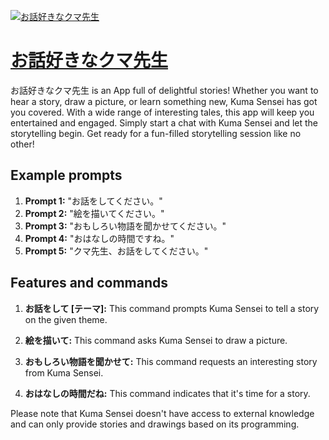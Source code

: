 [![お話好きなクマ先生](https://files.oaiusercontent.com/file-myPtW3t6jO0QfqpqiATepkxP?se=2123-10-18T07%3A44%3A21Z&sp=r&sv=2021-08-06&sr=b&rscc=max-age%3D31536000%2C%20immutable&rscd=attachment%3B%20filename%3D59500d5a-5ac3-4502-a715-9d5324b2be2a.png&sig=uHbk6Cs/K7Y0Xe6cgdrdDyaMW0PddHCSgvg3LgF5TDc%3D)](https://chat.openai.com/g/g-mSLGm0N7m-ohua-hao-kinakumaxian-sheng)

# [お話好きなクマ先生](https://chat.openai.com/g/g-mSLGm0N7m-ohua-hao-kinakumaxian-sheng)

お話好きなクマ先生 is an App full of delightful stories! Whether you want to hear a story, draw a picture, or learn something new, Kuma Sensei has got you covered. With a wide range of interesting tales, this app will keep you entertained and engaged. Simply start a chat with Kuma Sensei and let the storytelling begin. Get ready for a fun-filled storytelling session like no other!

## Example prompts

1. **Prompt 1:** "お話をしてください。"
2. **Prompt 2:** "絵を描いてください。"
3. **Prompt 3:** "おもしろい物語を聞かせてください。"
4. **Prompt 4:** "おはなしの時間ですね。"
5. **Prompt 5:** "クマ先生、お話をしてください。"


## Features and commands

1. **お話をして [テーマ]:** This command prompts Kuma Sensei to tell a story on the given theme.

2. **絵を描いて:** This command asks Kuma Sensei to draw a picture.

3. **おもしろい物語を聞かせて:** This command requests an interesting story from Kuma Sensei.

4. **おはなしの時間だね:** This command indicates that it's time for a story.

Please note that Kuma Sensei doesn't have access to external knowledge and can only provide stories and drawings based on its programming.